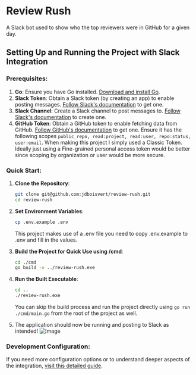 # Review Rush

A Slack bot used to show who the top reviewers were in GitHub for a given day.

## Setting Up and Running the Project with Slack Integration

### Prerequisites:

1. **Go**: Ensure you have Go installed. [Download and install Go](https://golang.org/dl/).
2. **Slack Token**: Obtain a Slack token (by creating an app) to enable posting messages. [Follow Slack's documentation](https://api.slack.com/tutorials/tracks/getting-a-token) to get one.
3. **Slack Channel**: Create a Slack channel to post messages to. [Follow Slack's documentation](https://slack.com/help/articles/201402297-Create-a-channel) to create one.
4. **GitHub Token**: Obtain a GitHub token to enable fetching data from GitHub. [Follow GitHub's documentation](https://docs.github.com/en/github/authenticating-to-github/creating-a-personal-access-token) to get one. Ensure it has the following scopes `public_repo, read:project, read:user, repo:status, user:email`. When making this project I simply used a Classic Token. Ideally just using a Fine-grained personal access token would be better since scoping by organization or user would be more secure.

### Quick Start:

1. **Clone the Repository**:
    ```bash
    git clone git@github.com:jdboisvert/review-rush.git
    cd review-rush
    ```

2. **Set Environment Variables**:
    ```bash
    cp .env.example .env
    ```
    This project makes use of a .env file you need to copy .env.example to .env and fill in the values.

3. **Build the Project for Quick Use using /cmd**:
    ```bash
    cd ./cmd
    go build -o ../review-rush.exe
    ```

4. **Run the Built Executable**:
    ```bash
    cd ..
    ./review-rush.exe
    ```

    You can skip the build process and run the project directly using `go run ./cmd/main.go` from the root of the project as well. 

5. The application should now be running and posting to Slack as intended!
   ![image](https://github.com/jdboisvert/review-rush/assets/40838156/214f2ac2-f9a4-4c51-954c-2e3dfaaef466)


### Development Configuration:

If you need more configuration options or to understand deeper aspects of the integration, [visit this detailed guide](./docs/development.md).



